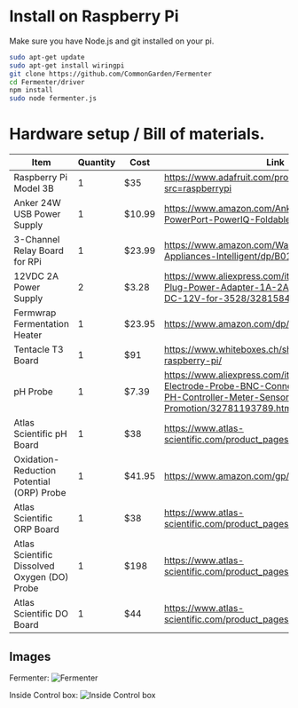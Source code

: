 # Install on Raspberry Pi

Make sure you have Node.js and git installed on your pi.

```bash
sudo apt-get update
sudo apt-get install wiringpi
git clone https://github.com/CommonGarden/Fermenter
cd Fermenter/driver
npm install
sudo node fermenter.js
```

# Hardware setup / Bill of materials.

Item             | Quantity | Cost | Link
-----------------|----------|------|------------------------------
Raspberry Pi Model 3B   | 1  | $35  | https://www.adafruit.com/product/3055?src=raspberrypi
Anker 24W USB Power Supply | 1 | $10.99 | https://www.amazon.com/Anker-Charger-PowerPort-PowerIQ-Foldable/dp/B071YMZ4LD
3-Channel Relay Board for RPi| 1 | $23.99 | https://www.amazon.com/Waveshare-Board-Relay-Appliances-Intelligent/dp/B01FZ7XLJ4
12VDC 2A Power Supply | 2 | $3.28 | https://www.aliexpress.com/item/YNL-EU-US-Plug-Power-Adapter-1A-2A-AC-110V-240V-to-DC-12V-for-3528/32815841532.html
Fermwrap Fermentation Heater | 1 | $23.95 | https://www.amazon.com/dp/B00TP9MLFE/
Tentacle T3 Board | 1 | $91 | https://www.whiteboxes.ch/shop/tentacle-t3-for-raspberry-pi/
pH Probe | 1 | $7.39 | https://www.aliexpress.com/item/New-Arrival-PH-Electrode-Probe-BNC-Connector-for-Aquarium-PH-Controller-Meter-Sensor-gib-Best-Promotion/32781193789.html
Atlas Scientific pH Board | 1 | $38 | https://www.atlas-scientific.com/product_pages/circuits/ezo_ph.html
Oxidation-Reduction Potential (ORP) Probe | 1 | $41.95 | https://www.amazon.com/gp/product/B007Z4GBSY/
Atlas Scientific ORP Board | 1 | $38 | https://www.atlas-scientific.com/product_pages/circuits/ezo_orp.html
Atlas Scientific Dissolved Oxygen (DO) Probe | 1 | $198 | https://www.atlas-scientific.com/product_pages/probes/do_probe.html
Atlas Scientific DO Board | 1 | $44 | https://www.atlas-scientific.com/product_pages/circuits/ezo_do.html



## Images
Fermenter:
![Fermenter](https://user-images.githubusercontent.com/3916616/31311866-302be5d8-ab6a-11e7-9963-6187714b8f64.jpg)

Inside Control box:
![Inside Control box](https://user-images.githubusercontent.com/3916616/31311864-302a24d2-ab6a-11e7-9593-81c027f5dcda.jpg)


